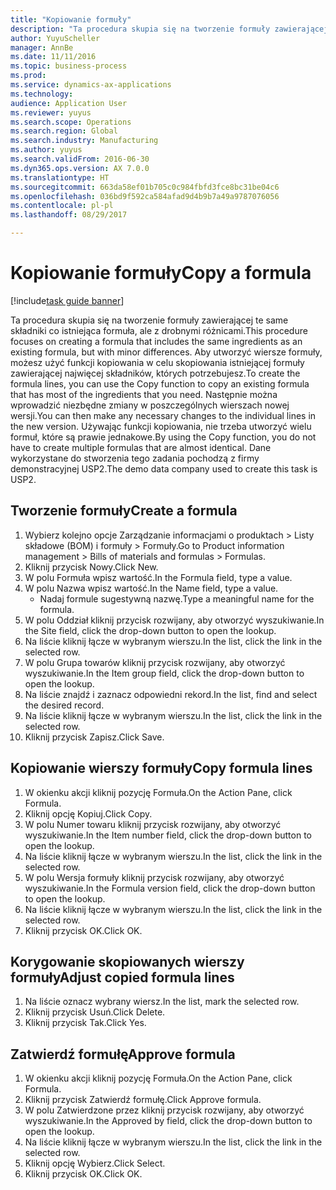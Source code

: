 ```yaml
--- 
title: "Kopiowanie formuły"
description: "Ta procedura skupia się na tworzenie formuły zawierającej te same składniki co istniejąca formuła, ale z drobnymi różnicami."
author: YuyuScheller
manager: AnnBe
ms.date: 11/11/2016
ms.topic: business-process
ms.prod: 
ms.service: dynamics-ax-applications
ms.technology: 
audience: Application User
ms.reviewer: yuyus
ms.search.scope: Operations
ms.search.region: Global
ms.search.industry: Manufacturing
ms.author: yuyus
ms.search.validFrom: 2016-06-30
ms.dyn365.ops.version: AX 7.0.0
ms.translationtype: HT
ms.sourcegitcommit: 663da58ef01b705c0c984fbfd3fce8bc31be04c6
ms.openlocfilehash: 036bd9f592ca584afad9d4b9b7a49a9787076056
ms.contentlocale: pl-pl
ms.lasthandoff: 08/29/2017

---
```

# <a name="copy-a-formula"></a><span data-ttu-id="afa7d-103">Kopiowanie formuły</span><span class="sxs-lookup"><span data-stu-id="afa7d-103">Copy a formula</span></span>

[!include[task guide banner](../../includes/task-guide-banner.md)]

<span data-ttu-id="afa7d-104">Ta procedura skupia się na tworzenie formuły zawierającej te same składniki co istniejąca formuła, ale z drobnymi różnicami.</span><span class="sxs-lookup"><span data-stu-id="afa7d-104">This procedure focuses on creating a formula that includes the same ingredients as an existing formula, but with minor differences.</span></span> <span data-ttu-id="afa7d-105">Aby utworzyć wiersze formuły, możesz użyć funkcji kopiowania w celu skopiowania istniejącej formuły zawierającej najwięcej składników, których potrzebujesz.</span><span class="sxs-lookup"><span data-stu-id="afa7d-105">To create the formula lines, you can use the Copy function to copy an existing formula that has most of the ingredients that you need.</span></span> <span data-ttu-id="afa7d-106">Następnie można wprowadzić niezbędne zmiany w poszczególnych wierszach nowej wersji.</span><span class="sxs-lookup"><span data-stu-id="afa7d-106">You can then make any necessary changes to the individual lines in the new version.</span></span> <span data-ttu-id="afa7d-107">Używając funkcji kopiowania, nie trzeba utworzyć wielu formuł, które są prawie jednakowe.</span><span class="sxs-lookup"><span data-stu-id="afa7d-107">By using the Copy function, you do not have to create multiple formulas that are almost identical.</span></span> <span data-ttu-id="afa7d-108">Dane wykorzystane do stworzenia tego zadania pochodzą z firmy demonstracyjnej USP2.</span><span class="sxs-lookup"><span data-stu-id="afa7d-108">The demo data company used to create this task is USP2.</span></span>


## <a name="create-a-formula"></a><span data-ttu-id="afa7d-109">Tworzenie formuły</span><span class="sxs-lookup"><span data-stu-id="afa7d-109">Create a formula</span></span>
1. <span data-ttu-id="afa7d-110">Wybierz kolejno opcje Zarządzanie informacjami o produktach > Listy składowe (BOM) i formuły > Formuły.</span><span class="sxs-lookup"><span data-stu-id="afa7d-110">Go to Product information management > Bills of materials and formulas > Formulas.</span></span>
2. <span data-ttu-id="afa7d-111">Kliknij przycisk Nowy.</span><span class="sxs-lookup"><span data-stu-id="afa7d-111">Click New.</span></span>
3. <span data-ttu-id="afa7d-112">W polu Formuła wpisz wartość.</span><span class="sxs-lookup"><span data-stu-id="afa7d-112">In the Formula field, type a value.</span></span>
4. <span data-ttu-id="afa7d-113">W polu Nazwa wpisz wartość.</span><span class="sxs-lookup"><span data-stu-id="afa7d-113">In the Name field, type a value.</span></span>
    * <span data-ttu-id="afa7d-114">Nadaj formule sugestywną nazwę.</span><span class="sxs-lookup"><span data-stu-id="afa7d-114">Type a meaningful name for the formula.</span></span>  
5. <span data-ttu-id="afa7d-115">W polu Oddział kliknij przycisk rozwijany, aby otworzyć wyszukiwanie.</span><span class="sxs-lookup"><span data-stu-id="afa7d-115">In the Site field, click the drop-down button to open the lookup.</span></span>
6. <span data-ttu-id="afa7d-116">Na liście kliknij łącze w wybranym wierszu.</span><span class="sxs-lookup"><span data-stu-id="afa7d-116">In the list, click the link in the selected row.</span></span>
7. <span data-ttu-id="afa7d-117">W polu Grupa towarów kliknij przycisk rozwijany, aby otworzyć wyszukiwanie.</span><span class="sxs-lookup"><span data-stu-id="afa7d-117">In the Item group field, click the drop-down button to open the lookup.</span></span>
8. <span data-ttu-id="afa7d-118">Na liście znajdź i zaznacz odpowiedni rekord.</span><span class="sxs-lookup"><span data-stu-id="afa7d-118">In the list, find and select the desired record.</span></span>
9. <span data-ttu-id="afa7d-119">Na liście kliknij łącze w wybranym wierszu.</span><span class="sxs-lookup"><span data-stu-id="afa7d-119">In the list, click the link in the selected row.</span></span>
10. <span data-ttu-id="afa7d-120">Kliknij przycisk Zapisz.</span><span class="sxs-lookup"><span data-stu-id="afa7d-120">Click Save.</span></span>

## <a name="copy-formula-lines"></a><span data-ttu-id="afa7d-121">Kopiowanie wierszy formuły</span><span class="sxs-lookup"><span data-stu-id="afa7d-121">Copy formula lines</span></span>
1. <span data-ttu-id="afa7d-122">W okienku akcji kliknij pozycję Formuła.</span><span class="sxs-lookup"><span data-stu-id="afa7d-122">On the Action Pane, click Formula.</span></span>
2. <span data-ttu-id="afa7d-123">Kliknij opcję Kopiuj.</span><span class="sxs-lookup"><span data-stu-id="afa7d-123">Click Copy.</span></span>
3. <span data-ttu-id="afa7d-124">W polu Numer towaru kliknij przycisk rozwijany, aby otworzyć wyszukiwanie.</span><span class="sxs-lookup"><span data-stu-id="afa7d-124">In the Item number field, click the drop-down button to open the lookup.</span></span>
4. <span data-ttu-id="afa7d-125">Na liście kliknij łącze w wybranym wierszu.</span><span class="sxs-lookup"><span data-stu-id="afa7d-125">In the list, click the link in the selected row.</span></span>
5. <span data-ttu-id="afa7d-126">W polu Wersja formuły kliknij przycisk rozwijany, aby otworzyć wyszukiwanie.</span><span class="sxs-lookup"><span data-stu-id="afa7d-126">In the Formula version field, click the drop-down button to open the lookup.</span></span>
6. <span data-ttu-id="afa7d-127">Na liście kliknij łącze w wybranym wierszu.</span><span class="sxs-lookup"><span data-stu-id="afa7d-127">In the list, click the link in the selected row.</span></span>
7. <span data-ttu-id="afa7d-128">Kliknij przycisk OK.</span><span class="sxs-lookup"><span data-stu-id="afa7d-128">Click OK.</span></span>

## <a name="adjust-copied-formula-lines"></a><span data-ttu-id="afa7d-129">Korygowanie skopiowanych wierszy formuły</span><span class="sxs-lookup"><span data-stu-id="afa7d-129">Adjust copied formula lines</span></span>
1. <span data-ttu-id="afa7d-130">Na liście oznacz wybrany wiersz.</span><span class="sxs-lookup"><span data-stu-id="afa7d-130">In the list, mark the selected row.</span></span>
2. <span data-ttu-id="afa7d-131">Kliknij przycisk Usuń.</span><span class="sxs-lookup"><span data-stu-id="afa7d-131">Click Delete.</span></span>
3. <span data-ttu-id="afa7d-132">Kliknij przycisk Tak.</span><span class="sxs-lookup"><span data-stu-id="afa7d-132">Click Yes.</span></span>

## <a name="approve-formula"></a><span data-ttu-id="afa7d-133">Zatwierdź formułę</span><span class="sxs-lookup"><span data-stu-id="afa7d-133">Approve formula</span></span>
1. <span data-ttu-id="afa7d-134">W okienku akcji kliknij pozycję Formuła.</span><span class="sxs-lookup"><span data-stu-id="afa7d-134">On the Action Pane, click Formula.</span></span>
2. <span data-ttu-id="afa7d-135">Kliknij przycisk Zatwierdź formułę.</span><span class="sxs-lookup"><span data-stu-id="afa7d-135">Click Approve formula.</span></span>
3. <span data-ttu-id="afa7d-136">W polu Zatwierdzone przez kliknij przycisk rozwijany, aby otworzyć wyszukiwanie.</span><span class="sxs-lookup"><span data-stu-id="afa7d-136">In the Approved by field, click the drop-down button to open the lookup.</span></span>
4. <span data-ttu-id="afa7d-137">Na liście kliknij łącze w wybranym wierszu.</span><span class="sxs-lookup"><span data-stu-id="afa7d-137">In the list, click the link in the selected row.</span></span>
5. <span data-ttu-id="afa7d-138">Kliknij opcję Wybierz.</span><span class="sxs-lookup"><span data-stu-id="afa7d-138">Click Select.</span></span>
6. <span data-ttu-id="afa7d-139">Kliknij przycisk OK.</span><span class="sxs-lookup"><span data-stu-id="afa7d-139">Click OK.</span></span>



